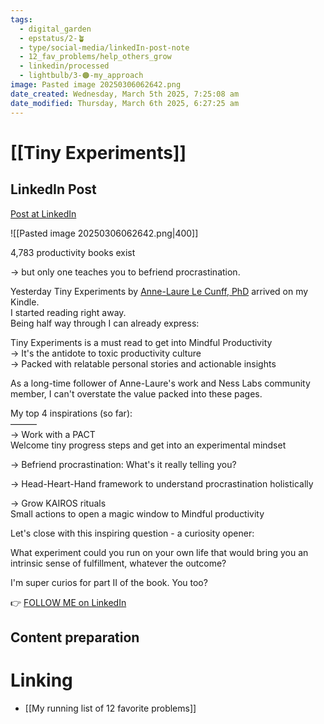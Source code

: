 ```yaml
---
tags:
  - digital_garden
  - epstatus/2-🪴
  - type/social-media/linkedIn-post-note
  - 12_fav_problems/help_others_grow
  - linkedin/processed
  - lightbulb/3-🟠-my_approach
image: Pasted image 20250306062642.png
date_created: Wednesday, March 5th 2025, 7:25:08 am
date_modified: Thursday, March 6th 2025, 6:27:25 am
---
```

# [[Tiny Experiments]]
## LinkedIn Post
[Post at LinkedIn](https://www.linkedin.com/posts/sebastiankamilli_4783-productivity-books-exist-but-only-activity-7302947696334524416-WyNK?utm_source=share&utm_medium=member_desktop&rcm=ACoAAA1M1pkBgWCYPhT45EpfLiHzViQqRWNCIv4)

![[Pasted image 20250306062642.png|400]]

4,783 productivity books exist  
  
→ but only one teaches you to befriend procrastination.  
  
Yesterday Tiny Experiments by [Anne-Laure Le Cunff, PhD](https://www.linkedin.com/in/neuranne/) arrived on my Kindle.  
I started reading right away.  
Being half way through I can already express:  
  
Tiny Experiments is a must read to get into Mindful Productivity  
→ It's the antidote to toxic productivity culture  
→ Packed with relatable personal stories and actionable insights  
  
As a long-time follower of Anne-Laure's work and Ness Labs community member, I can't overstate the value packed into these pages.  

My top 4 inspirations (so far):  
———  
→ Work with a PACT  
Welcome tiny progress steps and get into an experimental mindset  
  
→ Befriend procrastination: What's it really telling you?  
  
→ Head-Heart-Hand framework to understand procrastination holistically  
  
→ Grow KAIROS rituals  
Small actions to open a magic window to Mindful productivity  

Let's close with this inspiring question - a curiosity opener:  
  
What experiment could you run on your own life that would bring you an intrinsic sense of fulfillment, whatever the outcome?  

I'm super curios for part II of the book. You too?

👉 [FOLLOW ME on LinkedIn](https://www.linkedin.com/comm/mynetwork/discovery-see-all?usecase=PEOPLE_FOLLOWS&followMember=sebastiankamilli)

## Content preparation

# Linking
+ [[My running list of 12 favorite problems]]